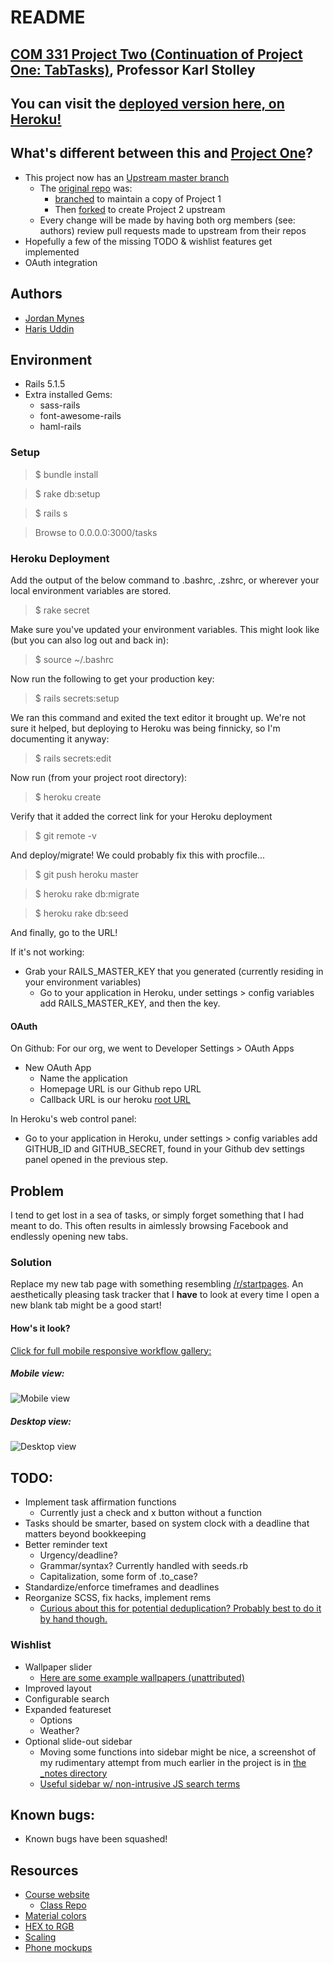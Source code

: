 # README


## [COM 331 Project Two (Continuation of Project One: TabTasks)](https://courses.karlstolley.com/app/projects/#project-two), Professor Karl Stolley

## You can visit the [deployed version here, on Heroku!](https://mysterious-tor-88141.herokuapp.com/tasks)

## What's different between this and [Project One](https://github.com/jmynes/COM331-TabTasks/tree/project-1)?
* This project now has an [Upstream master branch](https://github.com/COM331-Jordan-Harris-Project/COM331-TabTasks)
  * The [original repo](https://github.com/jmynes/COM331-TabTasks/tree/master) was:
    * [branched](https://github.com/jmynes/COM331-TabTasks/tree/project-1) to maintain a copy of Project 1
    * Then [forked](https://github.com/COM331-Jordan-Harris-Project/COM331-TabTasks) to create Project 2 upstream
  * Every change will be made by having both org members (see: authors) review pull requests made to upstream from their repos
* Hopefully a few of the  missing TODO & wishlist features get implemented
* OAuth integration

## Authors
* [Jordan Mynes](https://github.com/jmynes)
* [Haris Uddin](https://github.com/huddin)


## Environment
* Rails 5.1.5
* Extra installed Gems:
  * sass-rails
  * font-awesome-rails
  * haml-rails

### Setup
>$ bundle install

>$ rake db:setup

>$ rails s

> Browse to 0.0.0.0:3000/tasks

### Heroku Deployment
Add the output of the below command to .bashrc, .zshrc, or wherever your local environment variables are stored.
>$ rake secret

Make sure you've updated your environment variables. This might look like (but you can also log out and back in):
>$ source ~/.bashrc

Now run the following to get your production key:
>$ rails secrets:setup

We ran this command and exited the text editor it brought up. We're not sure it helped, but deploying to Heroku was being finnicky, so I'm documenting it anyway:
>$ rails secrets:edit

Now run (from your project root directory):
>$ heroku create

Verify that it added the correct link for your Heroku deployment
>$ git remote -v

And deploy/migrate! We could probably fix this with procfile...
>$ git push heroku master

>$ heroku rake db:migrate

>$ heroku rake db:seed

And finally, go to the URL!

If it's not working:
* Grab your RAILS_MASTER_KEY that you generated (currently residing in your environment variables)
  * Go to your application in Heroku, under settings > config variables add RAILS_MASTER_KEY, and then the key.

#### OAuth
On Github: For our org, we went to Developer Settings > OAuth Apps
* New OAuth App
  * Name the application
  * Homepage URL is our Github repo URL
  * Callback URL is our heroku [root URL](https://mysterious-tor-88141.herokuapp.com/tasks)

In Heroku's web control panel:
* Go to your application in Heroku, under settings > config variables add GITHUB_ID and GITHUB_SECRET, found in your Github dev settings panel opened in the previous step.


## Problem
I tend to get lost in a sea of tasks, or simply forget something that I had meant to do. This often results in aimlessly browsing Facebook and endlessly opening new tabs.


### Solution
Replace my new tab page with something resembling [/r/startpages](https://www.reddit.com/r/startpages). An aesthetically pleasing task tracker that I **have** to look at every time I open a new blank tab might be a good start!

#### How's it look?

[Click for full mobile responsive workflow gallery: ](https://imgur.com/a/9hBwj)

##### Mobile view:

![Mobile view](https://i.imgur.com/O18wbd1.png "Mobile view")

##### Desktop view:
![Desktop view](https://i.imgur.com/E3FcA59.jpg "Desktop view")


## TODO:
* Implement task affirmation functions
  * Currently just a check and x button without a function
* Tasks should be smarter, based on system clock with a deadline that matters beyond bookkeeping
* Better reminder text
  * Urgency/deadline?
  * Grammar/syntax? Currently handled with seeds.rb
  * Capitalization, some form of .to_case?
* Standardize/enforce timeframes and deadlines
* Reorganize SCSS, fix hacks, implement rems
  * [Curious about this for potential deduplication? Probably best to do it by hand though.](http://zmoazeni.github.io/csscss/)

### Wishlist
* Wallpaper slider
  * [Here are some example wallpapers (unattributed)](https://imgur.com/a/Xz9Ea)
* Improved layout
* Configurable search
* Expanded featureset
  * Options
  * Weather?
* Optional slide-out sidebar
  * Moving some functions into sidebar might be nice, a screenshot of my rudimentary attempt from much earlier in the project is in [the \_notes directory](https://raw.githubusercontent.com/jmynes/COM331-TabTasks/master/_notes/sidebarAttempt.png)
  * [Useful sidebar w/ non-intrusive JS search terms](https://www.google.com/search?q=off+canvas+navigation)


## Known bugs:
* Known bugs have been squashed!


## Resources
* [Course website](https://courses.karlstolley.com/app/)
  * [Class Repo](https://github.com/app-2018/library-checkout)
* [Material colors](https://material.io/guidelines/style/color.html#color-color-palette)
* [HEX to RGB](https://www.webpagefx.com/web-design/hex-to-rgb/)
* [Scaling](http://www.modularscale.com/?1&em&1.067)
* [Phone mockups](https://mockuphone.com/#android)
